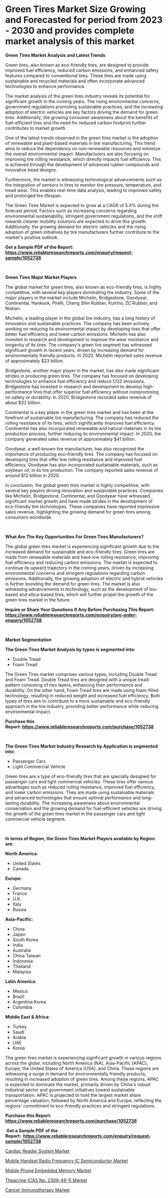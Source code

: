 <p><h1>Green Tires Market Size Growing and Forecasted for period from 2023 - 2030 and provides complete market analysis of this market</h1></p><p><strong>Green Tires Market Analysis and Latest Trends</strong></p>
<p><p>Green tires, also known as eco-friendly tires, are designed to provide improved fuel efficiency, reduced carbon emissions, and enhanced safety features compared to conventional tires. These tires are made using sustainable and recycled materials and often incorporate advanced technologies to enhance performance.</p><p>The market analysis of the green tires industry reveals its potential for significant growth in the coming years. The rising environmental concerns, government regulations promoting sustainable practices, and the increasing adoption of electric vehicles are key factors driving the demand for green tires. Additionally, the growing consumer awareness about the benefits of fuel-efficient tires and the need for reduced carbon footprint further contributes to market growth.</p><p>One of the latest trends observed in the green tires market is the adoption of renewable and plant-based materials in tire manufacturing. This trend aims to reduce the dependency on non-renewable resources and minimize the overall environmental impact. Manufacturers are also focusing on improving tire rolling resistance, which directly impacts fuel efficiency. This is achieved through the development of advanced rubber compounds and innovative tread designs.</p><p>Furthermore, the market is witnessing technological advancements such as the integration of sensors in tires to monitor tire pressure, temperature, and tread wear. This enables real-time data analysis, leading to improved safety and prolonged tire lifespan.</p><p>The Green Tires Market is expected to grow at a CAGR of 5.4% during the forecast period. Factors such as increasing concerns regarding environmental sustainability, stringent government regulations, and the shift towards cleaner mobility solutions are expected to drive this growth. Additionally, the growing demand for electric vehicles and the rising adoption of green initiatives by tire manufacturers further contribute to the market's positive outlook.</p></p>
<p><strong>Get a Sample PDF of the Report:&nbsp; <a href="https://www.reliableresearchreports.com/enquiry/request-sample/1052738">https://www.reliableresearchreports.com/enquiry/request-sample/1052738</a></strong></p>
<p>&nbsp;</p>
<p><strong>Green Tires Major Market Players</strong></p>
<p><p>The global market for green tires, also known as eco-friendly tires, is highly competitive, with several key players dominating the industry. Some of the major players in the market include Michelin, Bridgestone, Goodyear, Continental, Hankook, Pirelli, Cheng Shin Rubber, Kumho, ZC Rubber, and Nokian.</p><p>Michelin, a leading player in the global tire industry, has a long history of innovation and sustainable practices. The company has been actively working on reducing its environmental impact by developing tires that offer better fuel efficiency and lower carbon emissions. Michelin has also invested in research and development to improve the wear resistance and longevity of its tires. The company's green tire segment has witnessed significant growth in recent years, driven by increasing demand for environmentally friendly products. In 2020, Michelin reported sales revenue of approximately $23 billion.</p><p>Bridgestone, another major player in the market, has also made significant strides in producing green tires. The company has focused on developing technologies to enhance fuel efficiency and reduce CO2 emissions. Bridgestone has invested in research and development to develop high-performance tires that offer superior fuel efficiency without compromising on safety or durability. In 2020, Bridgestone recorded sales revenue of about $32 billion.</p><p>Continental is a key player in the green tires market and has been at the forefront of sustainable tire manufacturing. The company has reduced the rolling resistance of its tires, which significantly improves fuel efficiency. Continental has also incorporated renewable and natural materials in its tire production process, further reducing its environmental impact. In 2020, the company generated sales revenue of approximately $41 billion.</p><p>Goodyear, a well-known tire manufacturer, has also recognized the importance of producing eco-friendly tires. The company has focused on developing tires that offer low rolling resistance and improved fuel efficiency. Goodyear has also incorporated sustainable materials, such as soybean oil, in its tire production. The company reported sales revenue of around $12 billion in 2020.</p><p>In conclusion, the global green tires market is highly competitive, with several key players driving innovation and sustainable practices. Companies like Michelin, Bridgestone, Continental, and Goodyear have witnessed significant market growth and have made strides in the development of eco-friendly tire technologies. These companies have reported impressive sales revenue, highlighting the growing demand for green tires among consumers worldwide.</p></p>
<p>&nbsp;</p>
<p><strong>What Are The Key Opportunities For Green Tires Manufacturers?</strong></p>
<p><p>The global green tires market is experiencing significant growth due to the increased demand for sustainable and eco-friendly tires. Green tires are made from renewable materials and have low rolling resistance, improving fuel efficiency and reducing carbon emissions. The market is expected to continue its upward trajectory in the coming years, driven by increasing environmental concerns and stringent regulations regarding carbon emissions. Additionally, the growing adoption of electric and hybrid vehicles is further boosting the demand for green tires. The market is also witnessing advancements in technology, such as the development of bio-based and silica-based tires, which will further propel the growth of the green tires market in the future.</p></p>
<p><strong>Inquire or Share Your Questions If Any Before Purchasing This Report: <a href="https://www.reliableresearchreports.com/enquiry/pre-order-enquiry/1052738">https://www.reliableresearchreports.com/enquiry/pre-order-enquiry/1052738</a></strong></p>
<p>&nbsp;</p>
<p><strong>Market Segmentation</strong></p>
<p><strong>The Green Tires Market Analysis by types is segmented into:</strong></p>
<p><ul><li>Double Tread</li><li>Foam Tread</li></ul></p>
<p><p>The Green Tires market comprises various types, including Double Tread and Foam Tread. Double Tread tires are designed with a unique tread pattern consisting of two layers, enhancing their performance and durability. On the other hand, Foam Tread tires are made using foam-filled technology, resulting in reduced weight and increased fuel efficiency. Both types of tires aim to contribute to a more sustainable and eco-friendly approach in the tire industry, providing better performance while reducing environmental impact.</p></p>
<p><strong>Purchase this Report:&nbsp;<a href="https://www.reliableresearchreports.com/purchase/1052738">https://www.reliableresearchreports.com/purchase/1052738</a></strong></p>
<p>&nbsp;</p>
<p><strong>The Green Tires Market Industry Research by Application is segmented into:</strong></p>
<p><ul><li>Passenger Cars</li><li>Light Commercial Vehicle</li></ul></p>
<p><p>Green tires are a type of eco-friendly tires that are specially designed for passenger cars and light commercial vehicles. These tires offer various advantages such as reduced rolling resistance, improved fuel efficiency, and lower carbon emissions. They are made using sustainable materials and advanced technologies that ensure optimal performance and long-lasting durability. The increasing awareness about environmental conservation and the growing demand for fuel-efficient vehicles are driving the growth of the green tires market in the passenger cars and light commercial vehicle segment.</p></p>
<p>&nbsp;</p>
<p><strong>In terms of Region, the Green Tires Market Players available by Region are:</strong></p>
<p>
    <p> <strong> North America: </strong>
        <ul>
            <li>United States</li>
            <li>Canada</li>
        </ul>
        </p> 
    <p> <strong> Europe: </strong>
        <ul>
            <li>Germany</li>
            <li>France</li>
            <li>U.K.</li>
            <li>Italy</li>
            <li>Russia</li>
        </ul>
        </p> 
    <p> <strong> Asia-Pacific: </strong>
        <ul>
            <li>China</li>
            <li>Japan</li>
            <li>South Korea</li>
            <li>India</li>
            <li>Australia</li>
            <li>China Taiwan</li>
            <li>Indonesia</li>
            <li>Thailand</li>
            <li>Malaysia</li>
        </ul>
        </p> 
    <p> <strong> Latin America: </strong>
        <ul>
            <li>Mexico</li>
            <li>Brazil</li>
            <li>Argentina Korea</li>
            <li>Colombia</li>
        </ul>
        </p> 
    <p> <strong> Middle East & Africa: </strong>
        <ul>
            <li>Turkey</li>
            <li>Saudi</li>
            <li>Arabia</li>
            <li>UAE</li>
            <li>Korea</li>
        </ul>
    </p>
    </p>
<p><p>The green tires market is experiencing significant growth in various regions across the globe, including North America (NA), Asia-Pacific (APAC), Europe, the United States of America (USA), and China. These regions are witnessing a surge in demand for environmentally friendly products, resulting in increased adoption of green tires. Among these regions, APAC is expected to dominate the market, primarily driven by China's robust industrial sector and government initiatives toward sustainable transportation. APAC is projected to hold the largest market share percentage valuation, followed by North America and Europe, reflecting the regions' commitment to eco-friendly practices and stringent regulations.</p></p>
<p><strong>Purchase this Report: <a href="https://www.reliableresearchreports.com/purchase/1052738">https://www.reliableresearchreports.com/purchase/1052738</a></strong></p>
<p>&nbsp;<strong>Get a Sample PDF of the Report:&nbsp;&nbsp;<a href="https://www.reliableresearchreports.com/enquiry/request-sample/1052738">https://www.reliableresearchreports.com/enquiry/request-sample/1052738</a></strong></p>
<p><strong></strong></p>
<p><p><a href="https://medium.com/@karleeprice82/cardiac-reader-system-market-current-market-share-cagr-growth-projection-and-forecast-till-2030-5f60badc54bd">Cardiac Reader System Market</a></p><p><a href="https://www.linkedin.com/pulse/mobile-handset-radio-frequency-ic-semiconductor-market-size-eqo4e/">Mobile Handset Radio Frequency IC Semiconductor Market</a></p><p><a href="https://www.linkedin.com/pulse/mobile-phone-embedded-memory-market-size-share-global-analysis-cxk8e/">Mobile Phone Embedded Memory Market</a></p><p><a href="https://github.com/merzlyukov93/Market-Research-Report-List-1/blob/main/theacrine-cas-no-2309-49-1-market.md">Theacrine (CAS No. 2309-49-1) Market</a></p><p><a href="https://medium.com/@germanwolff65/cancer-immunotherapy-market-trends-and-market-analysis-forecasted-for-period-2023-2030-0e0e8631ce7c">Cancer Immunotherapy Market</a></p></p>